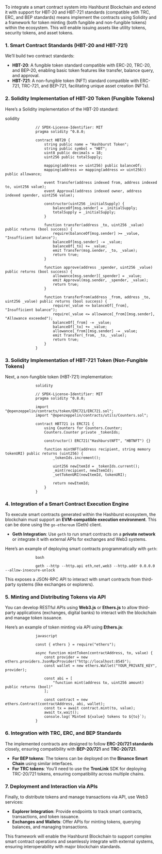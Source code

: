 To integrate a smart contract system into Hashburst Blockchain and extend it with support for HBT-20 and HBT-721 standards (compatible with TRC, ERC, and BEP standards) means  implement the contracts using Solidity and a framework for token minting (both fungible and non-fungible tokens) within the ecosystem.
This will enable issuing assets like utility tokens, security tokens, and asset tokens.

### 1. **Smart Contract Standards (HBT-20 and HBT-721)**

We’ll build two contract standards:

- **HBT-20**: A fungible token standard compatible with ERC-20, TRC-20, and BEP-20, enabling basic token features like transfer, balance query, and approval.
- **HBT-721**: A non-fungible token (NFT) standard compatible with ERC-721, TRC-721, and BEP-721, facilitating unique asset creation (NFTs).

### 2. **Solidity Implementation of HBT-20 Token (Fungible Tokens)**

Here’s a Solidity implementation of the HBT-20 standard:

solidity
                  
                  // SPDX-License-Identifier: MIT
                  pragma solidity ^0.8.0;
                  
                  contract HBT20 {
                      string public name = "Hashburst Token";
                      string public symbol = "HBT";
                      uint8 public decimals = 18;
                      uint256 public totalSupply;
                  
                      mapping(address => uint256) public balanceOf;
                      mapping(address => mapping(address => uint256)) public allowance;
                  
                      event Transfer(address indexed from, address indexed to, uint256 value);
                      event Approval(address indexed owner, address indexed spender, uint256 value);
                  
                      constructor(uint256 _initialSupply) {
                          balanceOf[msg.sender] = _initialSupply;
                          totalSupply = _initialSupply;
                      }
                  
                      function transfer(address _to, uint256 _value) public returns (bool success) {
                          require(balanceOf[msg.sender] >= _value, "Insufficient balance");
                          balanceOf[msg.sender] -= _value;
                          balanceOf[_to] += _value;
                          emit Transfer(msg.sender, _to, _value);
                          return true;
                      }
                  
                      function approve(address _spender, uint256 _value) public returns (bool success) {
                          allowance[msg.sender][_spender] = _value;
                          emit Approval(msg.sender, _spender, _value);
                          return true;
                      }
                  
                      function transferFrom(address _from, address _to, uint256 _value) public returns (bool success) {
                          require(_value <= balanceOf[_from], "Insufficient balance");
                          require(_value <= allowance[_from][msg.sender], "Allowance exceeded");
                          balanceOf[_from] -= _value;
                          balanceOf[_to] += _value;
                          allowance[_from][msg.sender] -= _value;
                          emit Transfer(_from, _to, _value);
                          return true;
                      }
                  }


### 3. **Solidity Implementation of HBT-721 Token (Non-Fungible Tokens)**

Next, a non-fungible token (HBT-721) implementation:


                  solidity
                  
                  // SPDX-License-Identifier: MIT
                  pragma solidity ^0.8.0;
                  
                  import "@openzeppelin/contracts/token/ERC721/ERC721.sol";
                  import "@openzeppelin/contracts/utils/Counters.sol";
                  
                  contract HBT721 is ERC721 {
                      using Counters for Counters.Counter;
                      Counters.Counter private _tokenIds;
                  
                      constructor() ERC721("HashburstNFT", "HBTNFT") {}
                  
                      function mintNFT(address recipient, string memory tokenURI) public returns (uint256) {
                          _tokenIds.increment();
                  
                          uint256 newItemId = _tokenIds.current();
                          _mint(recipient, newItemId);
                          _setTokenURI(newItemId, tokenURI);
                  
                          return newItemId;
                      }
                  }


### 4. **Integration of a Smart Contract Execution Engine**

To execute smart contracts generated within the Hashburst ecosystem, the blockchain must support an **EVM-compatible execution environment**. This can be done using the `go-ethereum` (Geth) client.

- **Geth Integration**: Use `geth` to run smart contracts on a **private network** or integrate it with external APIs for exchanges and Web3 systems.
  
Here’s an example of deploying smart contracts programmatically with `geth`:


                  bash
                  
                  geth --http --http.api eth,net,web3 --http.addr 0.0.0.0 --allow-insecure-unlock


This exposes a JSON-RPC API to interact with smart contracts from third-party systems (like exchanges or explorers).

### 5. **Minting and Distributing Tokens via API**

You can develop RESTful APIs using **Web3.js** or **Ethers.js** to allow third-party applications (exchanges, digital banks) to interact with the blockchain and manage token issuance.

Here’s an example of token minting via API using **Ethers.js**:


                  javascript
                  
                  const { ethers } = require("ethers");
                  
                  async function mintToken(contractAddress, to, value) {
                      const provider = new ethers.providers.JsonRpcProvider("http://localhost:8545");
                      const wallet = new ethers.Wallet("YOUR_PRIVATE_KEY", provider);
                  
                      const abi = [
                          "function mint(address to, uint256 amount) public returns (bool)"
                      ];
                  
                      const contract = new ethers.Contract(contractAddress, abi, wallet);
                      const tx = await contract.mint(to, value);
                      await tx.wait();
                      console.log(`Minted ${value} tokens to ${to}`);
                  }


### 6. **Integration with TRC, ERC, and BEP Standards**

The implemented contracts are designed to follow **ERC-20/721 standards** closely, ensuring compatibility with **BEP-20/721** and **TRC-20/721**.

- **For BEP tokens**: The tokens can be deployed on the **Binance Smart Chain** using similar interfaces.
- **For TRC tokens**: You’ll need to use the **TronLink** SDK for deploying TRC-20/721 tokens, ensuring compatibility across multiple chains.

### 7. **Deployment and Interaction via APIs**

Finally, to distribute tokens and manage transactions via API, use Web3 services:

- **Explorer Integration**: Provide endpoints to track smart contracts, transactions, and token issuance.
- **Exchanges and Wallets**: Offer APIs for minting tokens, querying balances, and managing transactions.

This framework will enable the Hashburst Blockchain to support complex smart contract operations and seamlessly integrate with external systems, ensuring interoperability with major blockchain standards.
